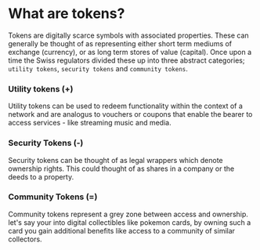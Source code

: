# What are tokens?

Tokens are digitally scarce symbols with associated properties. These can generally be thought of as representing either short term mediums of exchange (currency), or as long term stores of value (capital). Once upon a time the Swiss regulators divided these up into three abstract categories; `utility tokens`, `security tokens` and `community tokens`.

### Utility tokens (+)

Utility tokens can be used to redeem functionality within the context of a network and are analogus to vouchers or coupons that enable the bearer to access services - like streaming music and media.

### Security Tokens (-)

Security tokens can be thought of as legal wrappers which denote ownership rights. This could thought of as shares in a company or the deeds to a property.

### Community Tokens (=)

Community tokens represent a grey zone between access and ownership. let's say your into digital collectibles like pokemon cards, by owning such a card you gain additional benefits like access to a community of similar collectors.
